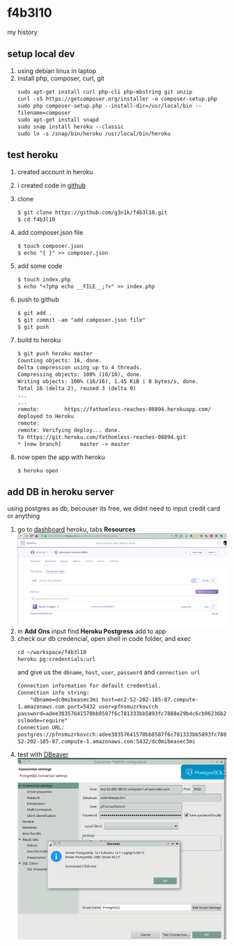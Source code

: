 # f4b3l10
my history
## setup local dev
1. using debian linux in laptop
1. install php, composer, curl, git
    ````
    sudo apt-get install curl php-cli php-mbstring git unzip
    curl -sS https://getcomposer.org/installer -o composer-setup.php
    sudo php composer-setup.php --install-dir=/usr/local/bin --filename=composer
    sudo apt-get install snapd
    sudo snap install heroku --classic
    sudo ln -s /snap/bin/heroku /usr/local/bin/heroku
    ````
## test heroku
1. created account in heroku
1. i created code in [github](https://github.com/g3n1k/f4b3l10)
1. clone
    ````
    $ git clone https://github.com/g3n1k/f4b3l10.git
    $ cd f4b3l10
    ````
1. add composer.json file
    ````
    $ touch composer.json
    $ echo "{ }" >> composer.json

    ````
1. add some code
    ````
    $ touch index.php
    $ echo "<?php echo __FILE__;?>" >> index.php
    ````
1. push to github
    ````
    $ git add .
    $ git commit -am "add composer.json file"
    $ git push
    ````

1. build to heroku
    ````
    $ git push heroku master
    Counting objects: 16, done.
    Delta compression using up to 4 threads.
    Compressing objects: 100% (10/10), done.
    Writing objects: 100% (16/16), 1.45 KiB | 0 bytes/s, done.
    Total 16 (delta 2), reused 3 (delta 0)
    ...
    ...
    remote:        https://fathomless-reaches-08894.herokuapp.com/ deployed to Heroku
    remote: 
    remote: Verifying deploy... done.
    To https://git.heroku.com/fathomless-reaches-08894.git
    * [new branch]      master -> master

    ````
1. now open the app with heroku
    ````
    $ heroku open
    ````

## add DB in heroku server
using postgres as db, becouser its free, we didnt need to input credit card or anything

1. go to [dashboard](https://dashboard.heroku.com) heroku, tabs **Resources**
    ![alt text](readme/add-db-in-heroku.png "Logo Title Text 1")
1. in **Add Ons** input find **Heroku Postgress** add to app
1. check our db credencial, open shell in code folder, and exec 
    ````
    cd ~/workspace/f4b3l10
    heroku pg:credentials:url
    ````
    and give us the `dbname`, `host`, `user`, `password` and `connection url` 
    ````
    Connection information for default credential.
    Connection info string:
        "dbname=dc0mibeasec3mi host=ec2-52-202-185-87.compute-1.amazonaws.com port=5432 user=pfnsmuzrkovcch password=adee30357641570bb8587f6c781333bb5893fc7888e29b4c6cb96236b2b9f7c7 sslmode=require"
    Connection URL:
    postgres://pfnsmuzrkovcch:adee30357641570bb8587f6c781333bb5893fc7888e29b4c6cb96236b2b9f7c7@ec2-52-202-185-87.compute-1.amazonaws.com:5432/dc0mibeasec3mi
    ````
1. test with [DBeaver](https://dbeaver.io/)
![DBeaver](readme/pg-test-heroku.png "test pg with dbeaver")
